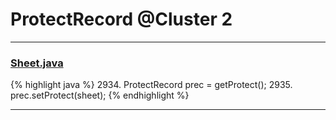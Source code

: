 # ProtectRecord @Cluster 2

***

### [Sheet.java](https://searchcode.com/codesearch/view/15642365/)
{% highlight java %}
2934. ProtectRecord prec = getProtect();
2935. prec.setProtect(sheet);
{% endhighlight %}

***

